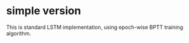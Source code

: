 simple version
===
This is standard LSTM implementation, using epoch-wise BPTT training algorithm.

